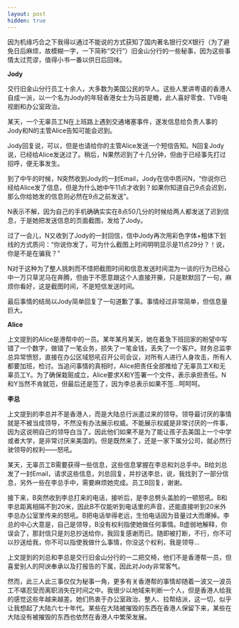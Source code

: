 ```yaml
---
layout: post
hidden: true
---
```

因为机缘巧合之下我得以通过不能说的方式获知了国内著名银行交X银行（为了避免日后麻烦，故模糊一字，一下简称“交行”）旧金山分行的一些秘事，因为这些事情太过荒谬，值得小书一番以供日后回味。

**Jody**

交行旧金山分行员工十余人，大多数为美国公民的华人。这些人里讲粤语的香港人自成一派，以一个名为Jody的年轻香港女士为马首是瞻，此人喜好零食、TVB电视剧和办公室政治。

某天，一个无辜员工N在上班路上遇到交通堵塞事件，遂发信息给负责人事的Jody和N的主管Alice告知可能会迟到。

Jody回复说，可以，但是也请给你的主管Alice发送一个短信告知。N回复Jody说，已经给Alice发送过了。稍后，N果然迟到了十几分钟，但由于已经事先打过招呼，便无事发生。

到了中午的时候，N突然收到Jody的一封Email，Jody在信中质问N，“你说你已经给Alice发了信息，但是为什么她中午11点才收到？如果你知道自己9点会迟到，那么你给她发的信息则必然在9点之前发送”。

N表示不解，因为自己的手机确确实实在8点50几分的时候给两人都发送了迟到信息，于是她把发送信息的页面截图，发给了Jody。

过了一会儿，N又收到了Jody的一封回信，信中Jody再次用彩色字体+粗体下划线的方式质问：“你说你发了，可为什么截图上时间明明显示是11点29分？！说，你是不是在骗我？”

N对于这种为了整人挑刺而不惜把截图时间和信息发送时间混为一谈的行为已经心中一万只草泥马在奔腾，但由于不愿意跟这个人直接开撕，只是默默回了一句，麻烦你看好，这是截图时间，不是短信发送时间。

最后事情的结局以Jody简单回复了一句道歉了事。事情经过非常简单，但信息量巨大。

**Alice**

上文提到的Alice是港帮中的一员。某年某月某天，她在着急下班回家的盼望中写错了一个数字，做错了一笔业务，损失了一笔金钱，丢失了一个客户。财务总监李总异常愤怒，直接在办公区域怒吼召开公司会议，对所有人进行人身攻击，所有人都要加班，检讨。当追问事情的真相时，Alice把责任全部推给了无辜员工X和无辜员工Y。为了确保栽赃成立，Alice要求X和Y签署一个文件，表示承担责任。N和Y当然不肯就范，但最后还是签了，因为李总表示如果不签...呵呵呵。

**李总**

上文提到的李总并不是香港人，而是大陆总行派遣过来的领导。领导最讨厌的事情就是不被当成领导，不然没有办法展示权威。不能展示权威是非常讨厌的一件事，因为这说明自己的领导白当了。因此他们如果不是为了能让孩子去美国上一个中学或者大学，是非常讨厌来美国的。但是既然来了，还是一家下属分公司，就必然行驶领导的权利——怒吼。

某天，无辜员工B需要获得一些信息，这些信息掌握在李总和刘总手中。B给刘总发了一封Email，请求这些信息，刘总回复，并抄送李总，说，我找到了一部分信息，另外一些在李总手中，需要麻烦她完成。员工B回复，谢谢。

接下来，B突然收到李总打来的电话，接听后，是李总劈头盖脸的一顿怒吼。B和李总距离相隔不到20米，因此B不仅能听到电话里的声音，还能直接听到20米外李总办公室里传来的怒吼。B把电话举得老远，生怕电话因为音量过大而爆掉。李总的中心大意是，自己是领导，B没有权利指使她做任何事情。B虚弱地解释，你误会了，那封信只是刘总抄送给你，我回复感谢而已。随即被打断，不行，你不可以抄送给我，你不可以指使我做什么事情，你没这个权利，我是领导...

上文提到的刘总和李总是交行旧金山分行的一二把交椅，他们不是香港帮一员，但喜爱别人的阿谀奉承以及打报告的下属，因此对Jody非常客气。

然而，此三人此三事仅仅为秘事一角，更多有关香港帮的事情却随着一波又一波员工不堪忍受而离职消失在时间之中。我很少以地域来判断一个人，但是香港人给我的感觉这些年越来越差。她们热衷于办公室政治、整人、拉帮结派，这一切，似乎让我想起了大陆六七十年代。某些在大陆被摧毁的东西在香港人保留下来，某些在大陆没有被摧毁的东西也依然在香港人中繁荣发展。
